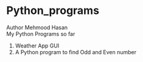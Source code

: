# Python_programs
Author Mehmood Hasan <br>
My Python Programs so far
1) Weather App GUI
2) A Python program to find Odd and Even number
